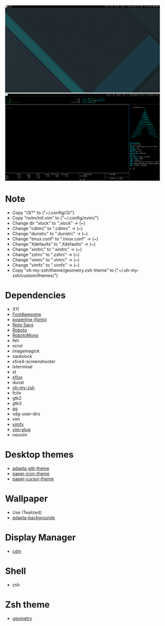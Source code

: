 ![i3wm-desktop-config](screenshots/0.png)
![i3wm-desktop-config](screenshots/3.png)

# Note
- Copy "i3/*" to ("~/.config/i3/")
- Copy "nvim/init.vim" to ("~/.config/nvim/")
- Change dir "xlock" to ".xlock" -> (~)
- Change "cdmrc" to ".cdmrc" -> (~)
- Change "dunstrc" to ".dunstrc" -> (~)
- Change "tmux.conf" to ".tmux.conf" -> (~)
- Change "Xdefaults" to ".Xdefaults" -> (~)
- Change "xinitrc" to ".xinitrc" -> (~)
- Change "zshrc" to ".zshrc" -> (~)
- Change "vimrc" to ".vimrc" -> (~)
- Change "vimfx" to ".vimfx" -> (~)
- Copy "oh-my-zsh/theme/geometry.zsh-theme" to ("~/.oh-my-zsh/custom/themes/")

# Dependencies
- X11
- [FontAwesome](https://github.com/FortAwesome/Font-Awesome)
- [powerline (fonts)](https://github.com/powerline/fonts)
- [Noto Sans](https://fonts.google.com/specimen/Noto+Sans)
- [Roboto](https://fonts.google.com/specimen/Roboto)
- [RobotoMono](https://fonts.google.com/specimen/Roboto+Mono)
- feh
- scrot
- imagemagick
- xautolock
- xfce4-screenshooter
- lxterminal
- st
- [xflux](https://justgetflux.com/)
- dunst
- [oh-my-zsh](https://github.com/robbyrussell/oh-my-zsh)
- fcitx
- gtk2
- gtk3
- [ag](https://github.com/ggreer/the_silver_searcher)
- xdg-user-dirs
- vim
- [vimfx](https://github.com/akhodakivskiy/VimFx)
- [vim-plug](https://github.com/junegunn/vim-plug)
- neovim

# Desktop themes
- [adapta-gtk-theme](https://github.com/adapta-project/adapta-gtk-theme)
- [paper-icon-theme](https://github.com/snwh/paper-icon-theme)
- [paper-cursor-theme](https://github.com/snwh/paper-icon-theme)

# Wallpaper
- Use (Tealized)
- [adapta-backgrounds](https://github.com/adapta-project/adapta-backgrounds)

# Display Manager
- [cdm](https://github.com/ghost1227/cdm)

# Shell
- zsh

# Zsh theme
- [geometry](https://github.com/frmendes/geometry)

